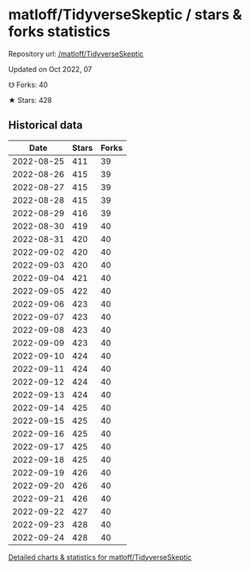 # matloff/TidyverseSkeptic / stars & forks statistics

Repository url: [/matloff/TidyverseSkeptic](https://github.com/matloff/TidyverseSkeptic)

Updated on Oct 2022, 07

☋ Forks: 40

★ Stars: 428

## Historical data
| Date | Stars | Forks |
|------|-------|-------|
| 2022-08-25 | 411 | 39 | 
| 2022-08-26 | 415 | 39 | 
| 2022-08-27 | 415 | 39 | 
| 2022-08-28 | 415 | 39 | 
| 2022-08-29 | 416 | 39 | 
| 2022-08-30 | 419 | 40 | 
| 2022-08-31 | 420 | 40 | 
| 2022-09-02 | 420 | 40 | 
| 2022-09-03 | 420 | 40 | 
| 2022-09-04 | 421 | 40 | 
| 2022-09-05 | 422 | 40 | 
| 2022-09-06 | 423 | 40 | 
| 2022-09-07 | 423 | 40 | 
| 2022-09-08 | 423 | 40 | 
| 2022-09-09 | 423 | 40 | 
| 2022-09-10 | 424 | 40 | 
| 2022-09-11 | 424 | 40 | 
| 2022-09-12 | 424 | 40 | 
| 2022-09-13 | 424 | 40 | 
| 2022-09-14 | 425 | 40 | 
| 2022-09-15 | 425 | 40 | 
| 2022-09-16 | 425 | 40 | 
| 2022-09-17 | 425 | 40 | 
| 2022-09-18 | 425 | 40 | 
| 2022-09-19 | 426 | 40 | 
| 2022-09-20 | 426 | 40 | 
| 2022-09-21 | 426 | 40 | 
| 2022-09-22 | 427 | 40 | 
| 2022-09-23 | 428 | 40 | 
| 2022-09-24 | 428 | 40 | 


[Detailed charts & statistics for matloff/TidyverseSkeptic](https://reviewgithub.com/rep/matloff/TidyverseSkeptic)
